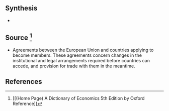 ## Synthesis
- 
## Source [^1]
- Agreements between the European Union and countries applying to become members. These agreements concern changes in the institutional and legal arrangements required before countries can accede, and provision for trade with them in the meantime.
## References

[^1]: [[(Home Page) A Dictionary of Economics 5th Edition by Oxford Reference]]